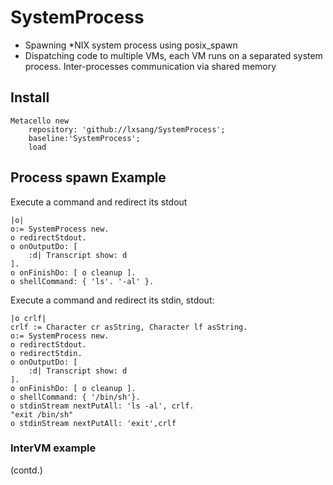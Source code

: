 # SystemProcess
* Spawning \*NIX system process using posix_spawn
* Dispatching code to multiple VMs, each VM runs on a separated system process. Inter-processes communication via shared memory

## Install
```Smalltalk
Metacello new
	repository: 'github://lxsang/SystemProcess';
	baseline:'SystemProcess';
	load
```

## Process spawn Example

Execute a command and redirect its stdout

```Smalltalk
|o|
o:= SystemProcess new.
o redirectStdout.
o onOutputDo: [
	:d| Transcript show: d
].
o onFinishDo: [ o cleanup ].
o shellCommand: { 'ls'. '-al' }.
```

Execute a command and redirect its stdin, stdout:

```Smalltalk
|o crlf|
crlf := Character cr asString, Character lf asString.
o:= SystemProcess new.
o redirectStdout.
o redirectStdin.
o onOutputDo: [
	:d| Transcript show: d
].
o onFinishDo: [ o cleanup ].
o shellCommand: { '/bin/sh'}.
o stdinStream nextPutAll: 'ls -al', crlf.
"exit /bin/sh"
o stdinStream nextPutAll: 'exit',crlf
```
### InterVM example
(contd.)
